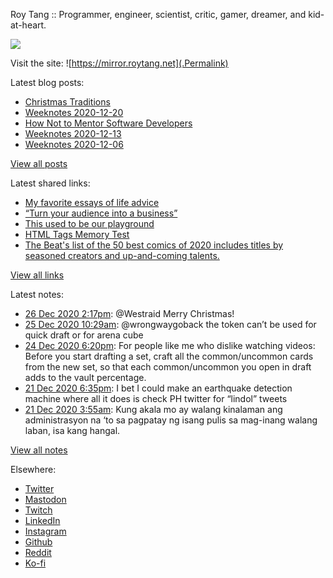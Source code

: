 Roy Tang :: Programmer, engineer, scientist, critic, gamer, dreamer, and kid-at-heart.

![](https://roytang.net/img/profile.jpg)

Visit the site: ![https://mirror.roytang.net](.Permalink)

Latest blog posts:
    

- [Christmas Traditions](https://mirror.roytang.net/2020/12/xmas-traditions/)
- [Weeknotes 2020-12-20](https://mirror.roytang.net/2020/12/weeknotes-2020-12-20/)
- [How Not to Mentor Software Developers](https://mirror.roytang.net/2020/12/how-not-to-mentor-software-developers/)
- [Weeknotes 2020-12-13](https://mirror.roytang.net/2020/12/weeknotes-2020-12-13/)
- [Weeknotes 2020-12-06](https://mirror.roytang.net/2020/12/weeknotes-2020-12-06/)

[View all posts](https://mirror.roytang.net/blog)

Latest shared links:
    

- [My favorite essays of life advice](https://mirror.roytang.net/2020/12/my-favorite-essays-of-life-advice/)
- [“Turn your audience into a business”](https://mirror.roytang.net/2020/12/turn-your-audience-into-a-business/)
- [This used to be our playground](https://mirror.roytang.net/2020/12/this-used-to-be-our-playground/)
- [HTML Tags Memory Test](https://mirror.roytang.net/2020/12/html-tags-memory-test/)
- [The Beat&#39;s list of the 50 best comics of 2020 includes titles by seasoned creators and up-and-coming talents.](https://mirror.roytang.net/2020/12/the-beats-list-of-the-50-best-comics-of-2020-includes-titles-by-seasoned-creators-and-up-and-coming/)

[View all links](https://mirror.roytang.net/links)

Latest notes:
    

- [26 Dec 2020 2:17pm](https://mirror.roytang.net/2020/12/1342836877942931456/): @Westraid Merry Christmas!
- [25 Dec 2020 10:29am](https://mirror.roytang.net/2020/12/1342417270094479360/): @wrongwaygoback the token can&rsquo;t be used for quick draft or for arena cube
- [24 Dec 2020 6:20pm](https://mirror.roytang.net/2020/12/ggvzbuq/): For people like me who dislike watching videos: Before you start drafting a set, craft all the common/uncommon cards from the new set, so that each common/uncommon you open in draft adds to the vault percentage.
- [21 Dec 2020 6:35pm](https://mirror.roytang.net/2020/12/1341090027996999680/): I bet I could make an earthquake detection machine where all it does is check PH twitter for &ldquo;lindol&rdquo; tweets
- [21 Dec 2020 3:55am](https://mirror.roytang.net/2020/12/1340868417394331648/): Kung akala mo ay walang kinalaman ang administrasyon na &lsquo;to sa pagpatay ng isang pulis sa mag-inang walang laban, isa kang hangal.

[View all notes](https://mirror.roytang.net/notes)

Elsewhere:

- [Twitter](https://twitter.com/roytang)
- [Mastodon](https://mastodon.technology/@roytang)
- [Twitch](https://twitch.tv/twitchyroy)
- [LinkedIn](https://www.linkedin.com/in/roytang)
- [Instagram](https://instagram.com/roytang0400)
- [Github](https://github.com/roytang)
- [Reddit](https://reddit.com/u/hungryroy)
- [Ko-fi](https://ko-fi.com/roytang)
